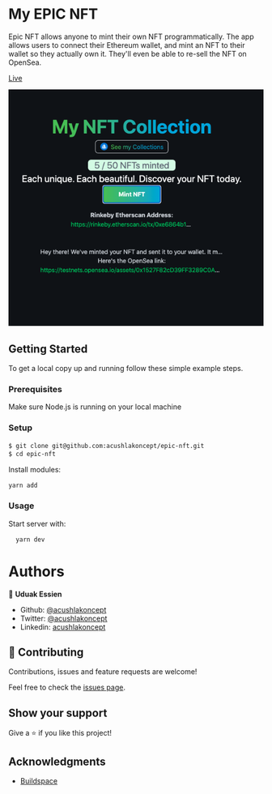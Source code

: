 # My EPIC NFT

Epic NFT allows anyone to mint their own NFT programmatically.
The app allows users to connect their Ethereum wallet, and mint an NFT to their wallet so they actually own it. They'll even be able to re-sell the NFT on OpenSea. 

[Live](https://mywave-portal.vercel.app/)

![screenshot](./screenshot.png)

## Getting Started

To get a local copy up and running follow these simple example steps.

### Prerequisites

Make sure Node.js is running on your local machine

### Setup

~~~bash
$ git clone git@github.com:acushlakoncept/epic-nft.git
$ cd epic-nft
~~~

Install modules:

```
yarn add 
```

### Usage

Start server with:

```
  yarn dev
```

# Authors

👤 **Uduak Essien**

- Github: [@acushlakoncept](https://github.com/acushlakoncept/)
- Twitter: [@acushlakoncept](https://twitter.com/acushlakoncept)
- Linkedin: [acushlakoncept](https://www.linkedin.com/in/acushlakoncept/)

## 🤝 Contributing

Contributions, issues and feature requests are welcome!

Feel free to check the [issues page](issues/).

## Show your support

Give a ⭐️ if you like this project!

## Acknowledgments
- [Buildspace](https://app.buildspace.so/)